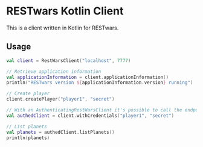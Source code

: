 # RESTwars Kotlin Client

This is a client written in Kotlin for RESTwars.

## Usage

```kotlin
val client = RestWarsClient("localhost", 7777)

// Retrieve application information
val applicationInformation = client.applicationInformation()
println("RESTwars version ${applicationInformation.version} running")

// Create player
client.createPlayer("player1", "secret")

// With an AuthenticatingRestWarsClient it's possible to call the endpoints which needs authentication
val authedClient = client.withCredentials("player1", "secret")

// List planets
val planets = authedClient.listPlanets()
println(planets)
```